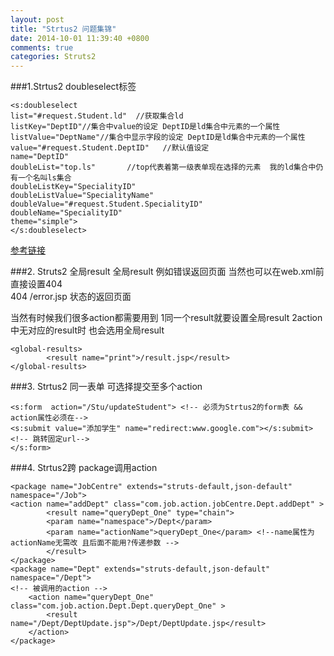 ```yaml
---
layout: post
title: "Strtus2 问题集锦"
date: 2014-10-01 11:39:40 +0800
comments: true
categories: Struts2 
---
```

<!--more-->
###1.Strtus2 doubleselect标签 

	<s:doubleselect  
	list="#request.Student.ld"  //获取集合ld
	listKey="DeptID"//集合中value的设定 DeptID是ld集合中元素的一个属性
	listValue="DeptName"//集合中显示字段的设定 DeptID是ld集合中元素的一个属性
	value="#request.Student.DeptID"   //默认值设定
	name="DeptID"  		  
	doubleList="top.ls"  	  //top代表着第一级表单现在选择的元素  我的ld集合中仍有一个名叫ls集合
	doubleListKey="SpecialityID"       
	doubleListValue="SpecialityName"  
	doubleValue="#request.Student.SpecialityID" 
	doubleName="SpecialityID"   
	theme="simple">
	</s:doubleselect>

[参考链接](http://blog.sina.com.cn/s/blog_6145ed810100ebo6.html)

###2. Struts2 全局result
全局result
例如错误返回页面
当然也可以在web.xml</web-app>前直接设置404  
	<error-page>
		<error-code>404</error-code>
		<location>/error.jsp</location>
	</error-page>状态的返回页面


当然有时候我们很多action都需要用到
1同一个result就要设置全局result
2action中无对应的result时 也会选用全局result


	<global-results>
            <result name="print">/result.jsp</result>
	</global-results>

###3. Strtus2 同一表单 可选择提交至多个action

 	<s:form  action="/Stu/updateStudent"> <!-- 必须为Strtus2的form表 && action属性必须在-->
	<s:submit value="添加学生" name="redirect:www.google.com"></s:submit><!-- 跳转固定url-->
	</s:form>
	
###4. Strtus2跨 package调用action

	<package name="JobCentre" extends="struts-default,json-default" namespace="/Job">
	<action name="addDept" class="com.job.action.jobCentre.Dept.addDept" >
      		<result name="queryDept_One" type="chain">
      		<param name="namespace">/Dept</param>
      		<param name="actionName">queryDept_One</param> <!--name属性为actionName无需改 且后面不能用?传递参数 -->
      		</result>  
	</package>
	<package name="Dept" extends="struts-default,json-default" namespace="/Dept">
	<!-- 被调用的action -->
      	<action name="queryDept_One" class="com.job.action.Dept.Dept.queryDept_One" >
      		<result name="/Dept/DeptUpdate.jsp">/Dept/DeptUpdate.jsp</result>
      	</action>
	</package>


